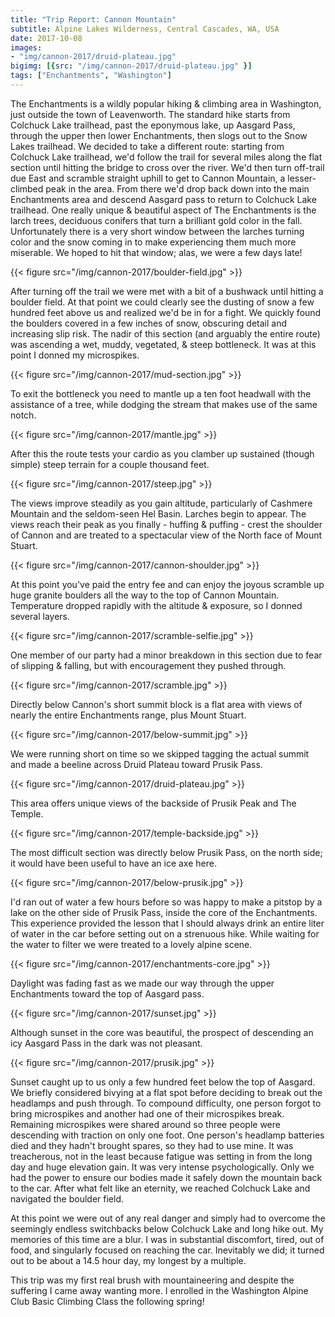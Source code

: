 ```yaml
---
title: "Trip Report: Cannon Mountain"
subtitle: Alpine Lakes Wilderness, Central Cascades, WA, USA
date: 2017-10-08
images:
- "img/cannon-2017/druid-plateau.jpg"
bigimg: [{src: "/img/cannon-2017/druid-plateau.jpg" }]
tags: ["Enchantments", "Washington"]
---
```


The Enchantments is a wildly popular hiking & climbing area in Washington, just outside the town of Leavenworth.
The standard hike starts from Colchuck Lake trailhead, past the eponymous lake, up Aasgard Pass, through the upper then lower Enchantments, then slogs out to the Snow Lakes trailhead.
We decided to take a different route: starting from Colchuck Lake trailhead, we'd follow the trail for several miles along the flat section until hitting the bridge to cross over the river.
We'd then turn off-trail due East and scramble straight uphill to get to Cannon Mountain, a lesser-climbed peak in the area.
From there we'd drop back down into the main Enchantments area and descend Aasgard pass to return to Colchuck Lake trailhead.
One really unique & beautiful aspect of The Enchantments is the larch trees, deciduous conifers that turn a brilliant gold color in the fall.
Unfortunately there is a very short window between the larches turning color and the snow coming in to make experiencing them much more miserable.
We hoped to hit that window; alas, we were a few days late!

{{< figure src="/img/cannon-2017/boulder-field.jpg" >}}

After turning off the trail we were met with a bit of a bushwack until hitting a boulder field.
At that point we could clearly see the dusting of snow a few hundred feet above us and realized we'd be in for a fight.
We quickly found the boulders covered in a few inches of snow, obscuring detail and increasing slip risk.
The nadir of this section (and arguably the entire route) was ascending a wet, muddy, vegetated, & steep bottleneck.
It was at this point I donned my microspikes.

{{< figure src="/img/cannon-2017/mud-section.jpg" >}}

To exit the bottleneck you need to mantle up a ten foot headwall with the assistance of a tree, while dodging the stream that makes use of the same notch.

{{< figure src="/img/cannon-2017/mantle.jpg" >}}

After this the route tests your cardio as you clamber up sustained (though simple) steep terrain for a couple thousand feet.

{{< figure src="/img/cannon-2017/steep.jpg" >}}

The views improve steadily as you gain altitude, particularly of Cashmere Mountain and the seldom-seen Hel Basin.
Larches begin to appear.
The views reach their peak as you finally - huffing & puffing - crest the shoulder of Cannon and are treated to a spectacular view of the North face of Mount Stuart.

{{< figure src="/img/cannon-2017/cannon-shoulder.jpg" >}}

At this point you've paid the entry fee and can enjoy the joyous scramble up huge granite boulders all the way to the top of Cannon Mountain.
Temperature dropped rapidly with the altitude & exposure, so I donned several layers.

{{< figure src="/img/cannon-2017/scramble-selfie.jpg" >}}

One member of our party had a minor breakdown in this section due to fear of slipping & falling, but with encouragement they pushed through.

{{< figure src="/img/cannon-2017/scramble.jpg" >}}

Directly below Cannon's short summit block is a flat area with views of nearly the entire Enchantments range, plus Mount Stuart.

{{< figure src="/img/cannon-2017/below-summit.jpg" >}}

We were running short on time so we skipped tagging the actual summit and made a beeline across Druid Plateau toward Prusik Pass.

{{< figure src="/img/cannon-2017/druid-plateau.jpg" >}}

This area offers unique views of the backside of Prusik Peak and The Temple.

{{< figure src="/img/cannon-2017/temple-backside.jpg" >}}

The most difficult section was directly below Prusik Pass, on the north side; it would have been useful to have an ice axe here.

{{< figure src="/img/cannon-2017/below-prusik.jpg" >}}

I'd ran out of water a few hours before so was happy to make a pitstop by a lake on the other side of Prusik Pass, inside the core of the Enchantments.
This experience provided the lesson that I should always drink an entire liter of water in the car before setting out on a strenuous hike.
While waiting for the water to filter we were treated to a lovely alpine scene.

{{< figure src="/img/cannon-2017/enchantments-core.jpg" >}}

Daylight was fading fast as we made our way through the upper Enchantments toward the top of Aasgard pass.

{{< figure src="/img/cannon-2017/sunset.jpg" >}}

Although sunset in the core was beautiful, the prospect of descending an icy Aasgard Pass in the dark was not pleasant.

{{< figure src="/img/cannon-2017/prusik.jpg" >}}

Sunset caught up to us only a few hundred feet below the top of Aasgard.
We briefly considered bivying at a flat spot before deciding to break out the headlamps and push through.
To compound difficulty, one person forgot to bring microspikes and another had one of their microspikes break.
Remaining microspikes were shared around so three people were descending with traction on only one foot.
One person's headlamp batteries died and they hadn't brought spares, so they had to use mine.
It was treacherous, not in the least because fatigue was setting in from the long day and huge elevation gain.
It was very intense psychologically.
Only we had the power to ensure our bodies made it safely down the mountain back to the car.
After what felt like an eternity, we reached Colchuck Lake and navigated the boulder field.

At this point we were out of any real danger and simply had to overcome the seemingly endless switchbacks below Colchuck Lake and long hike out.
My memories of this time are a blur.
I was in substantial discomfort, tired, out of food, and singularly focused on reaching the car.
Inevitably we did; it turned out to be about a 14.5 hour day, my longest by a multiple.

This trip was my first real brush with mountaineering and despite the suffering I came away wanting more.
I enrolled in the Washington Alpine Club Basic Climbing Class the following spring!

